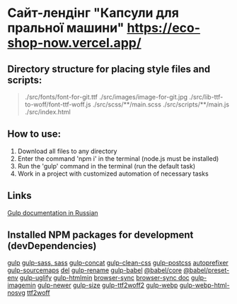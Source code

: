 # Сайт-лендінг "Капсули для пральної машини" https://eco-shop-now.vercel.app/

## Directory structure for placing style files and scripts:
>./src/fonts/font-for-git.ttf
>./src/images/image-for-git.jpg
>./src/lib-ttf-to-woff/font-ttf-woff.js
>./src/scss/\*\*/main.scss
>./src/scripts/\*\*/main.js
>./src/index.html

## How to use:
1. Download all files to any directory
2. Enter the command 'npm i' in the terminal (node.js must be installed)
3. Run the 'gulp' command in the terminal (run the default task)
4. Work in a project with customized automation of necessary tasks

## Links
[Gulp documentation in Russian](https://webdesign-master.ru/blog/docs/gulp-documentation.html)

## Installed NPM packages for development (devDependencies)
[gulp](https://www.npmjs.com/package/gulp)
[gulp-sass, sass](https://www.npmjs.com/package/gulp-sass)
[gulp-concat](https://www.npmjs.com/package/gulp-concat)
[gulp-clean-css](https://www.npmjs.com/package/gulp-clean-css)
[gulp-postcss](https://www.npmjs.com/package/gulp-postcss)
[autoprefixer](https://www.npmjs.com/package/autoprefixer)
[gulp-sourcemaps](https://www.npmjs.com/package/gulp-sourcemaps)
[del](https://www.npmjs.com/package/del)
[gulp-rename](https://www.npmjs.com/package/gulp-rename)
[gulp-babel](https://www.npmjs.com/package/gulp-babel)
[@babel/core](https://www.npmjs.com/package/@babel/core)
[@babel/preset-env](https://www.npmjs.com/package/@babel/preset-env)
[gulp-uglify](https://www.npmjs.com/package/gulp-uglify)
[gulp-htmlmin](https://www.npmjs.com/package/gulp-htmlmin)
[browser-sync](https://www.npmjs.com/package/browser-sync)
[browser-sync doc](https://browsersync.io/docs/gulp)
[gulp-imagemin](https://www.npmjs.com/package/gulp-imagemin)
[gulp-newer](https://www.npmjs.com/package/gulp-newer)
[gulp-size](https://www.npmjs.com/package/gulp-size)
[gulp-ttf2woff2](https://www.npmjs.com/package/gulp-ttf2woff2)
[gulp-webp](https://www.npmjs.com/package/gulp-webp)
[gulp-webp-html-nosvg](https://www.npmjs.com/package/gulp-webp-html-nosvg)
[ttf2woff](https://github.com/fontello/ttf2woff)
